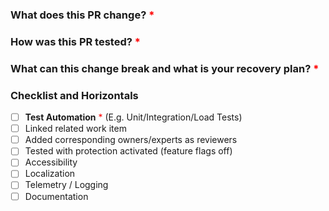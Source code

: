 ### What does this PR change? <span style="color:red">*</span>
<!-- What problem are you trying to solve? Details can be in related work items. Briefly describe your change. Provide necessary comments in PR to help reviewers to understand it. For UX changes please provide screenshots of BEFORE and AFTER this change. -->


### How was this PR tested? <span style="color:red">*</span>
<!-- What scenarios does this PR impact and how did you test them? How can reviewers test this PR? Please provide a link to a location where the reviewers can test the changes.  -->


### What can this change break and what is your recovery plan? <span style="color:red">*</span>
<!-- Is this change behind a killswitch, flight, or any other mitigation tactic? -->

### Checklist and Horizontals
<!-- These checkboxes are here to remind the contributor to think about these things before opening the PR. A checked item [x] indicates to the reviewer that these items were evaluated by the contributor before submitting the PR. -->

- [ ] **Test Automation** <span style="color:red">*</span> (E.g. Unit/Integration/Load Tests)
- [ ] Linked related work item
- [ ] Added corresponding owners/experts as reviewers
- [ ] Tested with protection activated (feature flags off)
- [ ] Accessibility <!-- UI: did you run a Fast Pass with Accessibility Insights? -->
- [ ] Localization <!-- UI: Did you ensure strings are localized -->
- [ ] Telemetry / Logging <!-- Are you logging / tracking any new GMM / UX events? -->
- [ ] Documentation <!-- Have you created / updated required documentation for your changes? -->
